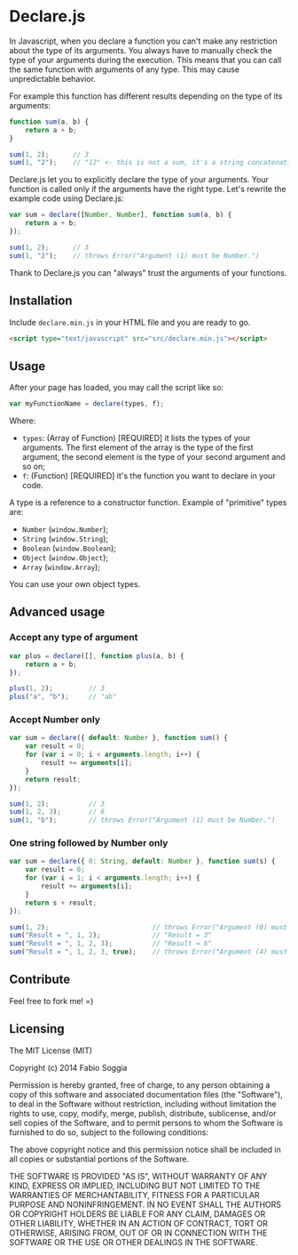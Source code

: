 # Declare.js

In Javascript, when you declare a function you can't make any restriction about the type of its arguments. You always have to manually check the type of your arguments during the execution. This means that you can call the same function with arguments of any type. This may cause unpredictable behavior.

For example this function has different results depending on the type of its arguments:

```javascript
function sum(a, b) {
	return a + b;
}

sum(1, 2);		// 3
sum(1, "2");	// "12" <- this is not a sum, it's a string concatenation
```

Declare.js let you to explicitly declare the type of your arguments. Your function is called only if the arguments have the right type. Let's rewrite the example code using Declare.js:

```javascript
var sum = declare([Number, Number], function sum(a, b) {
	return a + b;
});

sum(1, 2);		// 3
sum(1, "2");	// throws Error("Argument (1) must be Number.")
```

Thank to Declare.js you can "always" trust the arguments of your functions.


## Installation

Include `declare.min.js` in your HTML file and you are ready to go.

```html
<script type="text/javascript" src="src/declare.min.js"></script>
```


## Usage

After your page has loaded, you may call the script like so:

```javascript
var myFunctionName = declare(types, f);
```

Where:

* `types`: (Array of Function) [REQUIRED] it lists the types of your arguments. The first element of the array is the type of the first argument, the second element is the type of your second argument and so on;
* `f`: (Function) [REQUIRED] it's the function you want to declare in your code.

A type is a reference to a constructor function. Example of "primitive" types are:

* `Number` (`window.Number`);
* `String` (`window.String`);
* `Boolean` (`window.Boolean`);
* `Object` (`window.Object`);
* `Array` (`window.Array`);

You can use your own object types.


## Advanced usage

### Accept any type of argument

```javascript
var plus = declare([], function plus(a, b) {
	return a + b;
});

plus(1, 2);			// 3
plus("a", "b");		// "ab"
```


### Accept Number only

```javascript
var sum = declare({ default: Number }, function sum() {
	var result = 0;
    for (var i = 0; i < arguments.length; i++) {
        result += arguments[i];
    }
    return result;
});

sum(1, 2);			// 3
sum(1, 2, 3);		// 6
sum(1, "b");		// throws Error("Argument (1) must be Number.")
```


### One string followed by Number only

```javascript
var sum = declare({ 0: String, default: Number }, function sum(s) {
	var result = 0;
    for (var i = 1; i < arguments.length; i++) {
        result += arguments[i];
    }
    return s + result;
});

sum(1, 2);							// throws Error("Argument (0) must be String.")
sum("Result = ", 1, 2);				// "Result = 3"
sum("Result = ", 1, 2, 3);			// "Result = 6"
sum("Result = ", 1, 2, 3, true);	// throws Error("Argument (4) must be Number.")
```


## Contribute
Feel free to fork me! =)


## Licensing
The MIT License (MIT)

Copyright (c) 2014 Fabio Soggia

Permission is hereby granted, free of charge, to any person obtaining a copy
of this software and associated documentation files (the "Software"), to deal
in the Software without restriction, including without limitation the rights
to use, copy, modify, merge, publish, distribute, sublicense, and/or sell
copies of the Software, and to permit persons to whom the Software is
furnished to do so, subject to the following conditions:

The above copyright notice and this permission notice shall be included in
all copies or substantial portions of the Software.

THE SOFTWARE IS PROVIDED "AS IS", WITHOUT WARRANTY OF ANY KIND, EXPRESS OR
IMPLIED, INCLUDING BUT NOT LIMITED TO THE WARRANTIES OF MERCHANTABILITY,
FITNESS FOR A PARTICULAR PURPOSE AND NONINFRINGEMENT. IN NO EVENT SHALL THE
AUTHORS OR COPYRIGHT HOLDERS BE LIABLE FOR ANY CLAIM, DAMAGES OR OTHER
LIABILITY, WHETHER IN AN ACTION OF CONTRACT, TORT OR OTHERWISE, ARISING FROM,
OUT OF OR IN CONNECTION WITH THE SOFTWARE OR THE USE OR OTHER DEALINGS IN
THE SOFTWARE.
